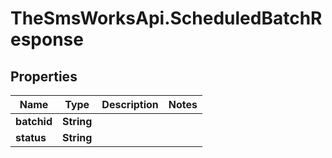 # TheSmsWorksApi.ScheduledBatchResponse

## Properties
Name | Type | Description | Notes
------------ | ------------- | ------------- | -------------
**batchid** | **String** |  | 
**status** | **String** |  | 
